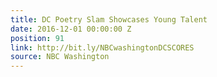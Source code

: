```yaml
---
title: DC Poetry Slam Showcases Young Talent
date: 2016-12-01 00:00:00 Z
position: 91
link: http://bit.ly/NBCwashingtonDCSCORES
source: NBC Washington
---
```


